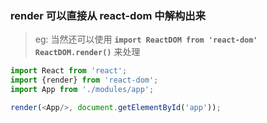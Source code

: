 ### render 可以直接从 react-dom 中解构出来

> eg:  当然还可以使用 **`` import ReactDOM from 'react-dom' ReactDOM.render() ``** 来处理


```js
import React from 'react';
import {render} from 'react-dom';
import App from './modules/app';

render(<App/>, document.getElementById('app'));
```